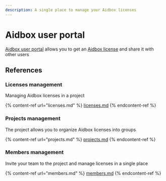 ```yaml
---
description: A single place to manage your Aidbox licenses
---
```


# Aidbox user portal

[Aidbox user portal](https://aidbox.app/ui/portal#/signup) allows you to get an [Aidbox license](broken-reference) and share it with other users

## References

### Licenses management

Managing Aidbox licenses in a project

{% content-ref url="licenses.md" %}
[licenses.md](licenses.md)
{% endcontent-ref %}

### Projects management

The project allows you to organize Aidbox licenses into groups

{% content-ref url="projects.md" %}
[projects.md](projects.md)
{% endcontent-ref %}

### Members management

Invite your team to the project and manage licenses in a single place

{% content-ref url="members.md" %}
[members.md](members.md)
{% endcontent-ref %}
